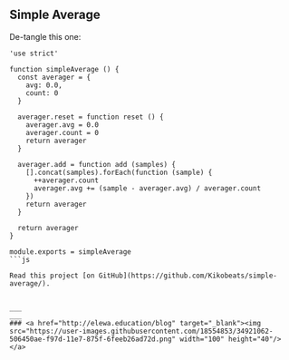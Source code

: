 ## Simple Average

De-tangle this one:


```
'use strict'

function simpleAverage () {
  const averager = {
    avg: 0.0,
    count: 0
  }

  averager.reset = function reset () {
    averager.avg = 0.0
    averager.count = 0
    return averager
  }

  averager.add = function add (samples) {
    [].concat(samples).forEach(function (sample) {
      ++averager.count
      averager.avg += (sample - averager.avg) / averager.count
    })
    return averager
  }

  return averager
}

module.exports = simpleAverage
```js

Read this project [on GitHub](https://github.com/Kikobeats/simple-average/).


___
___
### <a href="http://elewa.education/blog" target="_blank"><img src="https://user-images.githubusercontent.com/18554853/34921062-506450ae-f97d-11e7-875f-6feeb26ad72d.png" width="100" height="40"/></a>